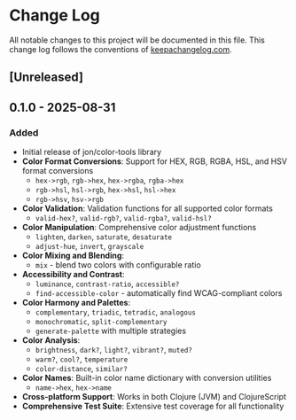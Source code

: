 # Change Log
All notable changes to this project will be documented in this file. This change log follows the conventions of [keepachangelog.com](http://keepachangelog.com/).

## [Unreleased]

## 0.1.0 - 2025-08-31
### Added
- Initial release of jon/color-tools library
- **Color Format Conversions**: Support for HEX, RGB, RGBA, HSL, and HSV format conversions
  - `hex->rgb`, `rgb->hex`, `hex->rgba`, `rgba->hex`
  - `rgb->hsl`, `hsl->rgb`, `hex->hsl`, `hsl->hex`
  - `rgb->hsv`, `hsv->rgb`
- **Color Validation**: Validation functions for all supported color formats
  - `valid-hex?`, `valid-rgb?`, `valid-rgba?`, `valid-hsl?`
- **Color Manipulation**: Comprehensive color adjustment functions
  - `lighten`, `darken`, `saturate`, `desaturate`
  - `adjust-hue`, `invert`, `grayscale`
- **Color Mixing and Blending**:
  - `mix` - blend two colors with configurable ratio
- **Accessibility and Contrast**:
  - `luminance`, `contrast-ratio`, `accessible?`
  - `find-accessible-color` - automatically find WCAG-compliant colors
- **Color Harmony and Palettes**:
  - `complementary`, `triadic`, `tetradic`, `analogous`
  - `monochromatic`, `split-complementary`
  - `generate-palette` with multiple strategies
- **Color Analysis**:
  - `brightness`, `dark?`, `light?`, `vibrant?`, `muted?`
  - `warm?`, `cool?`, `temperature`
  - `color-distance`, `similar?`
- **Color Names**: Built-in color name dictionary with conversion utilities
  - `name->hex`, `hex->name`
- **Cross-platform Support**: Works in both Clojure (JVM) and ClojureScript
- **Comprehensive Test Suite**: Extensive test coverage for all functionality
